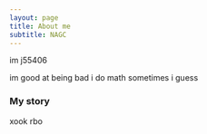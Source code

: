 ```yaml
---
layout: page
title: About me
subtitle: NAGC
---
```


im j55406

im good at being bad
i do math sometimes i guess


### My story

xook rbo
